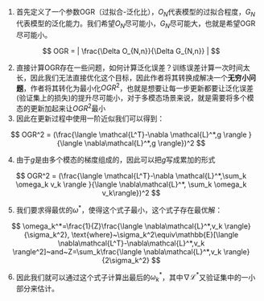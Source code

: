 
1. 首先定义了一个参数OGR（过拟合-泛化比），$O_N$代表模型的过拟合程度，$G_N$代表模型的泛化能力。我们希望$O_N$尽可能小，$G_N$尽可能大，也就是希望OGR尽可能小。

$$
OGR = | \frac{\Delta O_{N,n}}{\Delta G_{N,n}} |
$$

2. 直接计算OGR存在一些问题，如何计算泛化误差？训练误差计算一次时间太长，因此我们无法直接优化这个目标，因此作者将其转换成解决一个**无穷小问题**，作者将其转化为最小化$OGR^2$，也就是想要让每一步更新都要让泛化误差(验证集上的损失)的提升尽可能小，对于多模态场景来说，就是需要将多个模态的更新加起来让$OGR^2$最小
3. 因此在更新过程中使用一阶近似我们可以得到：

$$
OGR^2 = (\frac{\langle \mathcal{L^T}-\nabla \mathcal{L}^*,g \rangle }{\langle \nabla\mathcal{L}^*,g \rangle})^2
$$

4. 由于$g$是由多个模态的梯度组成的，因此可以把$g$写成累加的形式

$$
OGR^2 = (\frac{\langle \mathcal{L^T}-\nabla \mathcal{L}^*,\sum_k \omega_k v_k \rangle }{\langle \nabla\mathcal{L}^*, \sum_k \omega_k v_k\rangle})^2
$$

5. 我们要求得最优的$\omega^*$，使得这个式子最小，这个式子存在最优解：

$$
\omega_k^*=\frac{1}{Z}\frac{\langle \nabla\mathcal{L}^*,v_k \rangle}{\sigma_k^2}, \text{where}~\sigma_k^2\equiv\mathbb{E}[\langle \nabla\mathcal{L^T}-\nabla\mathcal{L}^*,v_k \rangle^2]~and~Z=\sum_k\frac{\langle \nabla\mathcal{L}^*,v_k \rangle}{2\sigma_k^2}
$$

6. 因此我们就可以通过这个式子计算出最后的$\omega_k^*$，其中$\nabla\mathcal{L}^*$又验证集中的一小部分来估计。

